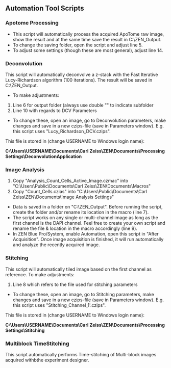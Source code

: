 ## Automation Tool Scripts

### Apotome Processing

* This script will automatically process the acquired ApoTome raw image, show the result and at the same time save the result in C:\ZEN_Output.
* To change the saving folder, open the script and adjust line 5.
* To adjust some settings (though these are most general), adjust line 14.

### Deconvolution

This script will automatically deconvolve a z-stack with the Fast Iterative Lucy-Richardson algorithm (100 iterations). The result will be saved in C:\ZEN_Output.

* To make adjustments:
1. Line 6 for output folder (always use double "\" to indicate subfolder
2. Line 10 with regards to DCV Parameters
* To change these, open an image, go to Deconvolution parameters, make changes and save in a new czips-file (save in Parameters window). E.g. this script uses "Lucy_Richardson_DCV.czips".

This file is stored in (change USERNAME to Windows login name):

**C:\Users\USERNAME\Documents\Carl Zeiss\ZEN\Documents\Processing Settings\DeconvolutionApplication**

### Image Analysis

1. Copy "Analysis_Count_Cells_Active_Image.czmac" into "C:\Users\Public\Documents\Carl Zeiss\ZEN\Documents\Macros"
2. Copy "Count_Cells.czias" into "C:\Users\Public\Documents\Carl Zeiss\ZEN\Documents\Image Analysis Settings"
* Data is saved in a folder on "C:\ZEN_Output". Before running the script, create the folder and/or rename its location in the macro (line 7).
* The script works on any single or multi-channel image as long as the first channel is the DAPI channel. Feel free to create your own script and rename the file & location in the macro accordingly (line 9).
* In ZEN Blue Pro/System, enable Automation, open this script in "After Acquisition". Once image acquisition is finished, it will run automatically and analyze the recently acquired image.

### Stitching

This script will automatically  tiled image based on the first channel as reference.
To make adjustments:

1. Line 8 which refers to the file used for stitching parameters

* To change these, open an image, go to Stitching parameters, make changes and save in a new czips-file (save in Parameters window). E.g. this script uses "Stitching_Channel_1'.czips".

This file is stored in (change USERNAME to Windows login name):

**C:\Users\USERNAME\Documents\Carl Zeiss\ZEN\Documents\Processing Settings\Stitching**


### Multiblock TimeStitching

This script automatically performs Time-stitching of Multi-block images acquired withbthe experiment designer. 

